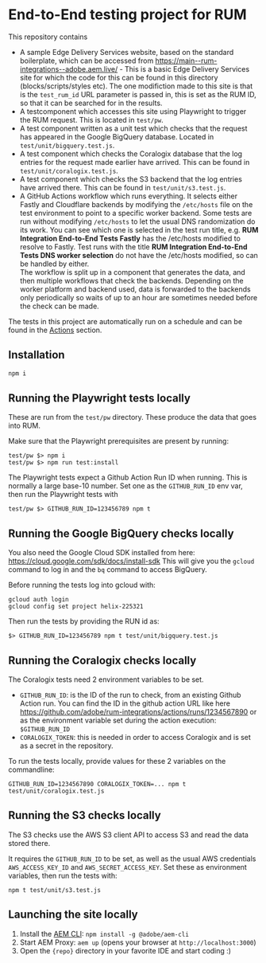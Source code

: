 # End-to-End testing project for RUM

This repository contains

* A sample Edge Delivery Services website, based on the standard boilerplate, which can be accessed from https://main--rum-integrations--adobe.aem.live/ - This is a basic Edge Delivery Services site for which the code for this can be found in this directory (blocks/scripts/styles etc). The one modifiction made to this site is that is the
`test_rum_id` URL parameter is passed in, this is set as the RUM ID, so that it can be searched for in the results.
* A testcomponent which accesses this site using Playwright to trigger the RUM request. This is located in `test/pw`.
* A test component written as a unit test which checks that the request has appeared in the Google BigQuery database. Located in `test/unit/bigquery.test.js`.
* A test component which checks the Coralogix database that the log entries for the request made earlier have arrived. This can be found in `test/unit/coralogix.test.js`.
* A test component which checks the S3 backend that the log entries have arrived there. This can be found in `test/unit/s3.test.js`.
* A GitHub Actions workflow which runs everything. It selects either Fastly and Cloudflare backends by modifying the `/etc/hosts` file on the test environment to point to a
specific worker backend. Some tests are run without modifying `/etc/hosts` to let the usual DNS randomization do its work.
You can see which one is selected in the test run title, e.g. **RUM Integration End-to-End Tests Fastly** has the /etc/hosts modified to resolve to Fastly. Test runs with the
title **RUM Integration End-to-End Tests DNS worker selection** do not have the /etc/hosts modified, so can be handled by either.  
The workflow is split up in a component that
generates the data, and then multiple workflows that check the backends. Depending on the worker platform and backend used, data is forwarded to the backends only periodically
so waits of up to an hour are sometimes needed before the check can be made.

The tests in this project are automatically run on a schedule and can be found in the
[Actions](https://github.com/adobe/rum-integrations/actions)
section.

## Installation

```sh
npm i
```


## Running the Playwright tests locally

These are run from the `test/pw` directory. These produce the data that goes into RUM.

Make sure that the Playwright prerequisites are present by running:

```
test/pw $> npm i
test/pw $> npm run test:install
```

The Playwright tests expect a Github Action Run ID when running. This is normally a large base-10 number. Set one as the `GITHUB_RUN_ID`
env var, then run the Playwright tests with
```
test/pw $> GITHUB_RUN_ID=123456789 npm t
```

## Running the Google BigQuery checks locally

You also need the Google Cloud SDK installed from here: https://cloud.google.com/sdk/docs/install-sdk
This will give you the `gcloud` command to log in and the `bq` command to access BigQuery.

Before running the tests log into gcloud with:

```
gcloud auth login
gcloud config set project helix-225321
```

Then run the tests by providing the RUN id as:

```
$> GITHUB_RUN_ID=123456789 npm t test/unit/bigquery.test.js
```

## Running the Coralogix checks locally

The Coralogix tests need 2 environment variables to be set.

* `GITHUB_RUN_ID`: is the ID of the run to check, from an existing Github Action run. You can find the ID in the github action URL like here https://github.com/adobe/rum-integrations/actions/runs/1234567890 or as the environment variable set during the action execution: `$GITHUB_RUN_ID`
* `CORALOGIX_TOKEN`: this is needed in order to access Coralogix and is set as a secret in the repository.

To run the tests locally, provide values for these 2 variables on the commandline:

```
GITHUB_RUN_ID=1234567890 CORALOGIX_TOKEN=... npm t test/unit/coralogix.test.js
```

## Running the S3 checks locally

The S3 checks use the AWS S3 client API to access S3 and read the data stored there.

It requires the `GITHUB_RUN_ID` to be set, as well as the usual AWS credentials `AWS_ACCESS_KEY_ID` and `AWS_SECRET_ACCESS_KEY`. Set these as environment variables,
then run the tests with:

```
npm t test/unit/s3.test.js
```

## Launching the site locally

1. Install the [AEM CLI](https://github.com/adobe/helix-cli): `npm install -g @adobe/aem-cli`
1. Start AEM Proxy: `aem up` (opens your browser at `http://localhost:3000`)
1. Open the `{repo}` directory in your favorite IDE and start coding :)
